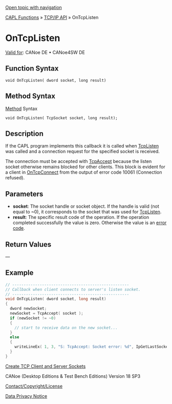 [Open topic with navigation](../../../../../CANoeDEFamily.htm#Topics/CAPLFunctions/TCPIPAPI/EventProcedures/CAPLfunctionTCPIPOnTcpListen.md)

[CAPL Functions](../../CAPLfunctions.md) » [TCP/IP API](../CAPLfunctionsTCPIPOverview.md) » OnTcpListen

# OnTcpListen

[Valid for](../../../Shared/FeatureAvailability.md): CANoe DE • CANoe4SW DE

## Function Syntax

```
void OnTcpListen( dword socket, long result)
```

## Method Syntax

[Method](../../../Shared/CAPL/General/ClassesAndObjects.md) Syntax

```
void OnTcpListen( TcpSocket socket, long result);
```

## Description

If the CAPL program implements this callback it is called when [TcpListen](../Functions/CAPLfunctionTCPListen.md) was called and a connection request for the specified socket is received.

The connection must be accepted with [TcpAccept](../Functions/CAPLfunctionTCPAccept.md) because the listen socket otherwise remains blocked for other clients. This block is evident for a client in [OnTcpConnect](CAPLfunctionTCPIPOnTcpConnect.md) from the output of error code 10061 (Connection refused).

## Parameters

- **socket**: The socket handle or socket object. If the handle is valid (not equal to ~0), it corresponds to the socket that was used for [TcpListen](../Functions/CAPLfunctionTCPListen.md).
- **result**: The specific result code of the operation. If the operation completed successfully the value is zero. Otherwise the value is an [error code](../CAPLfunctionsTCPIPWinsock2ErrorCodes.md).

## Return Values

—

## Example

```c
// ---------------------------------------------------
// Callback when client connects to server's listen socket.
// ---------------------------------------------------
void OnTcpListen( dword socket, long result)
{
  dword newSocket;
  newSocket = TcpAccept( socket );
  if (newSocket != ~0)
  {
    // start to receive data on the new socket...
  }
  else
  {
    writeLineEx( 1, 3, "S: TcpAccept: Socket error: %d", IpGetLastSocketError(socket) );
  }
}
```

[Create TCP Client and Server Sockets](../../../Shared/CAPL/TCPIPAPI/TCPIPAPI.md)

CANoe (Desktop Editions & Test Bench Editions) Version 18 SP3

[Contact/Copyright/License](../../../Shared/ContactCopyrightLicense.md)

[Data Privacy Notice](https://www.vector.com/int/en/company/get-info/privacy-policy/)
